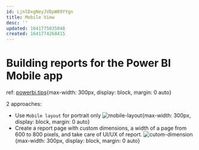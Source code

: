 ```yaml
---
id: LjnlDxgNeyJVDpW89YYgn
title: Mobile View
desc: ''
updated: 1641775035048
created: 1641774268415
---
```

# Building reports for the Power BI Mobile app
ref: [powerbi.tips](https://powerbi.tips/2021/09/a-better-way-to-mobile/){max-width: 300px, display: block, margin: 0 auto}

2 approaches:
- Use `Mobile layout` for portrait only
    ![mobile-layout](https://powerbi.tips/wp-content/uploads/2021/09/image-5.png){max-width: 300px, display: block, margin: 0 auto}
- Create a report page with custom dimensions, a width of a page from 600 to 800 pixels, and take care of UI/UX of report.
    ![cutom-dimension](https://powerbi.tips/wp-content/uploads/2021/09/image-7.png){max-width: 300px, display: block, margin: 0 auto}